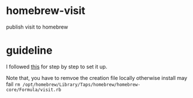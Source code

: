 # homebrew-visit
publish visit to homebrew

# guideline
I followed [this](https://betterprogramming.pub/a-step-by-step-guide-to-create-homebrew-taps-from-github-repos-f33d3755ba74) for step by step to set it up.

Note that, you have to remvoe the creation file locally otherwise install may fail
`rm /opt/homebrew/Library/Taps/homebrew/homebrew-core/Formula/visit.rb`